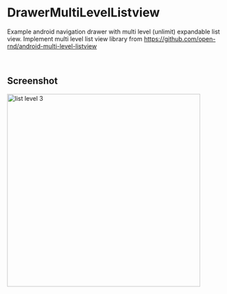 # DrawerMultiLevelListview
Example android navigation drawer with multi level (unlimit) expandable list view.
Implement multi level list view library from https://github.com/open-rnd/android-multi-level-listview

<br>

## Screenshot
<img src="https://github.com/awidiyadew/DrawerMultiLevelListview/blob/master/screenshot/3.png" height="450px" title="list level 3"/>

